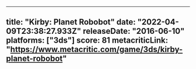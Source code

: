 
---
title: "Kirby: Planet Robobot"
date: "2022-04-09T23:38:27.933Z"
releaseDate: "2016-06-10"
platforms: ["3ds"]
score: 81
metacriticLink: "https://www.metacritic.com/game/3ds/kirby-planet-robobot"
---
